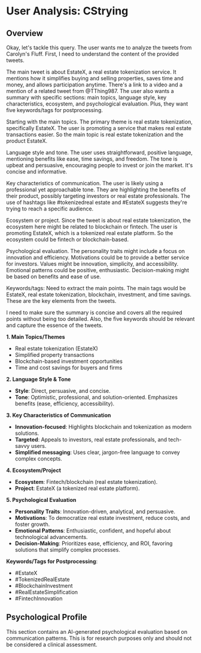 # User Analysis: CStrying

## Overview

<think>
Okay, let's tackle this query. The user wants me to analyze the tweets from Carolyn's Fluff. First, I need to understand the content of the provided tweets.

The main tweet is about EstateX, a real estate tokenization service. It mentions how it simplifies buying and selling properties, saves time and money, and allows participation anytime. There's a link to a video and a mention of a related tweet from @TThing987. The user also wants a summary with specific sections: main topics, language style, key characteristics, ecosystem, and psychological evaluation. Plus, they want five keywords/tags for postprocessing.

Starting with the main topics. The primary theme is real estate tokenization, specifically EstateX. The user is promoting a service that makes real estate transactions easier. So the main topic is real estate tokenization and the product EstateX.

Language style and tone. The user uses straightforward, positive language, mentioning benefits like ease, time savings, and freedom. The tone is upbeat and persuasive, encouraging people to invest or join the market. It's concise and informative.

Key characteristics of communication. The user is likely using a professional yet approachable tone. They are highlighting the benefits of their product, possibly targeting investors or real estate professionals. The use of hashtags like #tokenizedreal estate and #EstateX suggests they're trying to reach a specific audience.

Ecosystem or project. Since the tweet is about real estate tokenization, the ecosystem here might be related to blockchain or fintech. The user is promoting EstateX, which is a tokenized real estate platform. So the ecosystem could be fintech or blockchain-based.

Psychological evaluation. The personality traits might include a focus on innovation and efficiency. Motivations could be to provide a better service for investors. Values might be innovation, simplicity, and accessibility. Emotional patterns could be positive, enthusiastic. Decision-making might be based on benefits and ease of use.

Keywords/tags: Need to extract the main points. The main tags would be EstateX, real estate tokenization, blockchain, investment, and time savings. These are the key elements from the tweets.

I need to make sure the summary is concise and covers all the required points without being too detailed. Also, the five keywords should be relevant and capture the essence of the tweets.
</think>

**1. Main Topics/Themes**  
- Real estate tokenization (EstateX)  
- Simplified property transactions  
- Blockchain-based investment opportunities  
- Time and cost savings for buyers and firms  

**2. Language Style & Tone**  
- **Style**: Direct, persuasive, and concise.  
- **Tone**: Optimistic, professional, and solution-oriented. Emphasizes benefits (ease, efficiency, accessibility).  

**3. Key Characteristics of Communication**  
- **Innovation-focused**: Highlights blockchain and tokenization as modern solutions.  
- **Targeted**: Appeals to investors, real estate professionals, and tech-savvy users.  
- **Simplified messaging**: Uses clear, jargon-free language to convey complex concepts.  

**4. Ecosystem/Project**  
- **Ecosystem**: Fintech/blockchain (real estate tokenization).  
- **Project**: EstateX (a tokenized real estate platform).  

**5. Psychological Evaluation**  
- **Personality Traits**: Innovation-driven, analytical, and persuasive.  
- **Motivations**: To democratize real estate investment, reduce costs, and foster growth.  
- **Emotional Patterns**: Enthusiastic, confident, and hopeful about technological advancements.  
- **Decision-Making**: Prioritizes ease, efficiency, and ROI, favoring solutions that simplify complex processes.  

**Keywords/Tags for Postprocessing**:  
- #EstateX  
- #TokenizedRealEstate  
- #BlockchainInvestment  
- #RealEstateSimplification  
- #FintechInnovation

## Psychological Profile

This section contains an AI-generated psychological evaluation based on communication patterns. This is for research purposes only and should not be considered a clinical assessment.